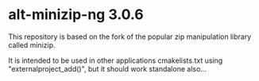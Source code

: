 # alt-minizip-ng 3.0.6

This repository is based on the fork of the popular zip manipulation library called minizip.

It is intended to be used in other applications cmakelists.txt using "externalproject_add()", but it should work standalone also...